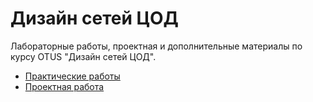 # Дизайн сетей ЦОД
Лабораторные работы, проектная и дополнительные материалы по курсу OTUS "Дизайн сетей ЦОД".

 - [Практические работы](labs/)
 - [Проектная работа](project_work/)